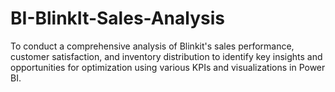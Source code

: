 # BI-BlinkIt-Sales-Analysis
To conduct a comprehensive analysis of Blinkit's sales performance, customer satisfaction, and inventory distribution to identify key insights and opportunities for optimization using various KPIs and visualizations in Power BI.
